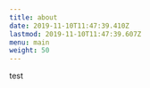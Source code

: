 ```yaml
---
title: about
date: 2019-11-10T11:47:39.410Z
lastmod: 2019-11-10T11:47:39.607Z
menu: main
weight: 50
---
```

test
